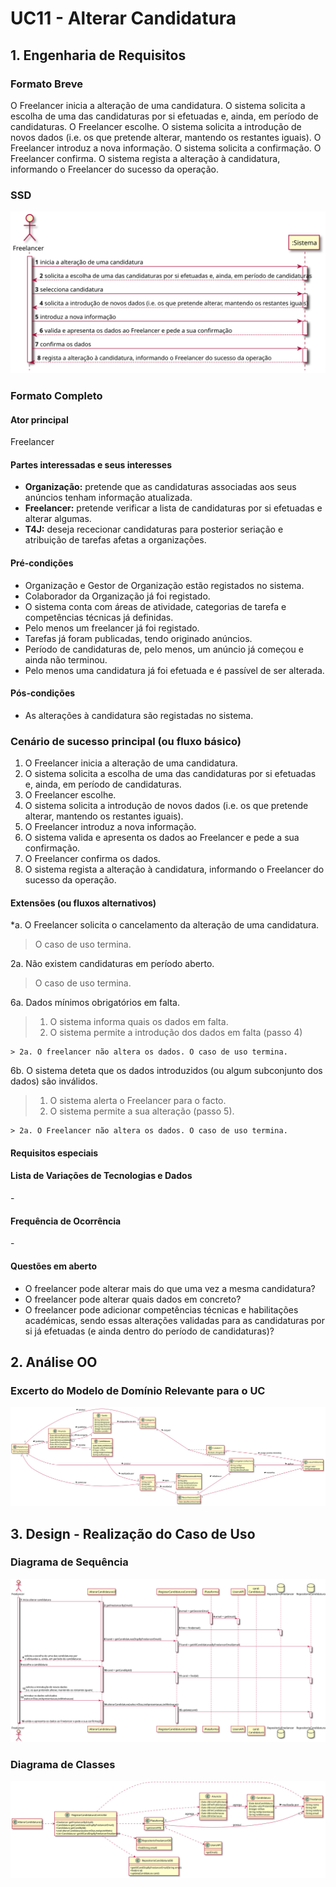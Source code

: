 # UC11 - Alterar Candidatura


## 1. Engenharia de Requisitos

### Formato Breve

O Freelancer inicia a alteração de uma candidatura. O sistema solicita a escolha de uma das candidaturas por si efetuadas e, ainda, em período de candidaturas. O Freelancer escolhe. O sistema solicita a introdução de novos dados (i.e. os que pretende alterar, mantendo os restantes iguais). O Freelancer introduz a nova informação. O sistema solicita a confirmação. O Freelancer confirma. O sistema regista a alteração à candidatura, informando o Freelancer do sucesso da operação. 

### SSD
![UC11_SSD.svg](UC11_SSD.svg)


### Formato Completo

#### Ator principal

Freelancer

#### Partes interessadas e seus interesses
* **Organização:** pretende que as candidaturas associadas aos seus anúncios tenham informação atualizada.
* **Freelancer:** pretende verificar a lista de candidaturas por si efetuadas e alterar algumas.
* **T4J:** deseja rececionar candidaturas para posterior seriação e atribuição de tarefas afetas a organizações.

#### Pré-condições
* Organização e Gestor de Organização estão registados no sistema.
* Colaborador da Organização já foi registado.
* O sistema conta com áreas de atividade, categorias de tarefa e competências técnicas já definidas.
* Pelo menos um freelancer já foi registado.
* Tarefas já foram publicadas, tendo originado anúncios.
* Período de candidaturas de, pelo menos, um anúncio já começou e ainda não terminou.
* Pelo menos uma candidatura já foi efetuada e é passível de ser alterada.

#### Pós-condições
* As alterações à candidatura são registadas no sistema.

### Cenário de sucesso principal (ou fluxo básico)

1. O Freelancer inicia a alteração de uma candidatura.
2. O sistema solicita a escolha de uma das candidaturas por si efetuadas e, ainda, em período de candidaturas.
3. O Freelancer escolhe.
4. O sistema solicita a introdução de novos dados (i.e. os que pretende alterar, mantendo os restantes iguais).
5. O Freelancer introduz a nova informação. 
6. O sistema valida e apresenta os dados ao Freelancer e pede a sua confirmação.
7. O Freelancer confirma os dados.
8. O sistema regista a alteração à candidatura, informando o Freelancer do sucesso da operação. 



#### Extensões (ou fluxos alternativos)

*a. O Freelancer solicita o cancelamento da alteração de uma candidatura.
> O caso de uso termina.

2a. Não existem candidaturas em período aberto.
> O caso de uso termina.

6a. Dados mínimos obrigatórios em falta.
>	1. O sistema informa quais os dados em falta.
>	2. O sistema permite a introdução dos dados em falta (passo 4)
>
	> 2a. O freelancer não altera os dados. O caso de uso termina.

6b. O sistema deteta que os dados introduzidos (ou algum subconjunto dos dados) são inválidos.
>   1. O sistema alerta o Freelancer para o facto.
>   2. O sistema permite a sua alteração (passo 5).
>
	> 2a. O Freelancer não altera os dados. O caso de uso termina.

#### Requisitos especiais


#### Lista de Variações de Tecnologias e Dados
\-

#### Frequência de Ocorrência
\-

#### Questões em aberto

* O freelancer pode alterar mais do que uma vez a mesma candidatura?
* O freelancer pode alterar quais dados em concreto?
* O freelancer pode adicionar competências técnicas e habilitações académicas, sendo essas alterações validadas para as candidaturas por si já efetuadas (e ainda dentro do período de candidaturas)?


## 2. Análise OO

### Excerto do Modelo de Domínio Relevante para o UC

![UC11_MD.svg](UC11_MD.svg)


## 3. Design - Realização do Caso de Uso

###	Diagrama de Sequência

![UC11_SD.svg](UC11_SD.svg)


###	Diagrama de Classes

![UC11_CD.svg](UC11_CD.svg)